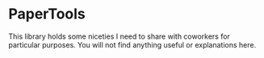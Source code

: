 # PaperTools

This library holds some niceties I need to share with coworkers for particular purposes. You will not find anything useful or explanations here.
